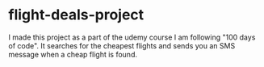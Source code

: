 # flight-deals-project
 
I made this project as a part of the udemy course I am following "100 days of code".
It searches for the cheapest flights and sends you an SMS message when a cheap flight is found.
